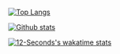 [![Top Langs](https://github-readme-stats.vercel.app/api/top-langs/?username=12-Seconds&langs_count=15)](https://github.com/12-Seconds/github-readme-stats&langs_count=15)

[![Github stats](https://github-readme-stats.vercel.app/api?username=12-Seconds&show_icons=true&theme=dark)](https://github.com/12-Seconds/github-readme-stats&show_icons=true&theme=dark)

[![12-Seconds's wakatime stats](https://github-readme-stats.vercel.app/api/wakatime?username=12Seconds)](https://github.com/12-Seconds/github-readme-stats)
